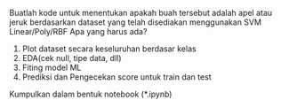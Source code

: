 Buatlah kode untuk menentukan apakah buah tersebut adalah apel atau jeruk berdasarkan dataset yang telah disediakan menggunakan SVM Linear/Poly/RBF
Apa yang harus ada?

1. Plot dataset secara keseluruhan berdasar kelas
2. EDA(cek null, tipe data, dll)
3. Fiting model ML
4. Prediksi dan Pengecekan score untuk train dan test

Kumpulkan dalam bentuk notebook (\*.ipynb)
